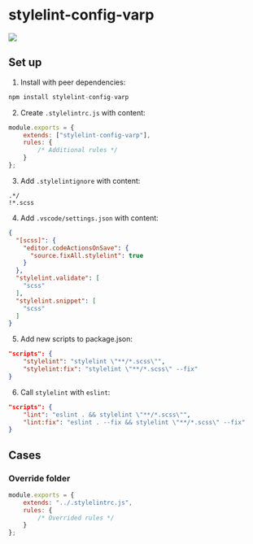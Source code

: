 # stylelint-config-varp

<a href="https://www.npmjs.com/package/stylelint-config-varp">
    <img src="https://nodei.co/npm/stylelint-config-varp.png?mini=true">
</a>

## Set up

1. Install with peer dependencies:

```js
npm install stylelint-config-varp
```

2. Create `.stylelintrc.js` with content:

```js
module.exports = {
    extends: ["stylelint-config-varp"],
    rules: {
        /* Additional rules */
    }
};
```

3. Add `.stylelintignore` with content:

```
.*/
!*.scss
```

4. Add `.vscode/settings.json` with content:
```json
{
  "[scss]": {
    "editor.codeActionsOnSave": {
      "source.fixAll.stylelint": true
    }
  },
  "stylelint.validate": [
    "scss"
  ],
  "stylelint.snippet": [
    "scss"
  ]
}
```

5. Add new scripts to package.json:

```json
"scripts": {
    "stylelint": "stylelint \"**/*.scss\"",
    "stylelint:fix": "stylelint \"**/*.scss\" --fix"
}
```

6. Call `stylelint` with `eslint`:

```json
"scripts": {
    "lint": "eslint . && stylelint \"**/*.scss\"",
    "lint:fix": "eslint . --fix && stylelint \"**/*.scss\" --fix"
}
```

## Cases

### Override folder

```js
module.exports = {
    extends: "../.stylelintrc.js",
    rules: {
        /* Overrided rules */
    }
};
```

